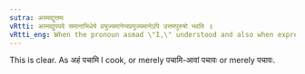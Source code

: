 ```yaml
---
sutra: अस्मद्युत्तमः
vRtti: अस्मद्युपपदे समानाभिधेये प्रयुज्यमानेप्यप्रयुज्यमानेऽपि उत्तमपुरुषो भवति ॥
vRtti_eng: When the pronoun asmad \"I,\" understood and also when expressed, is the attendant word in agreement with the verb, then there is the verbal termination called the Highest or the 1st person.
---
```

This is clear. As अहं पचामि I cook, or merely पचामि-आवां पचावः or merely पचावः.
